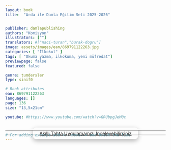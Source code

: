 ```yaml
---
layout: book
title:  "Arda ile Damla Eğitim Seti 2025-2026"


publisher: damlapublishing
authors: "Komisyon"
illustrators: [""]
translators: #["naci-turan","burak-dogru"]
image: assets/images/ean/869791122263.jpg
categories: [ "İlkokul" ]
tags: [ "Okuma yazma, ilkokuma, yeni müfredat"]
previewpage: false
featured: false

genre: tumdersler
type: sinif0

# Book attributes
ean: 869791122263
languages: []
page: 136
size: "13,5x21cm"

youtube: #https://www.youtube.com/watch?v=QRUbpgJeM0c



# For adding excerpt add <!--more--> and break the line
---
```


<div style="display: block; width: max-content; margin: -50px auto;">
    <a class="sscroll btn btn-light font-weight-bold d-block float-left" 
       target="_blank" 
       href="https://edam.la/ardailedamla"
       style="padding: 10px 20px; font-size: 0.9rem; border-radius: 10px; box-shadow: 0 5px 15px rgba(0,0,0,0.3); transition: transform 0.3s, box-shadow 0.3s;">
        <i class="fab fa fa-3x text-danger" aria-hidden="true"></i>
        <span class="font-weight-bold">Akıllı Tahta Uygulamamızı İnceleyebilirsiniz</span>
    </a>
</div>
<br>
<style>
    a.sscroll:hover {
        transform: scale(1.1);
        box-shadow: 0 8px 20px rgba(0,0,0,0.5);
    }
</style>
<hr>
<hr>